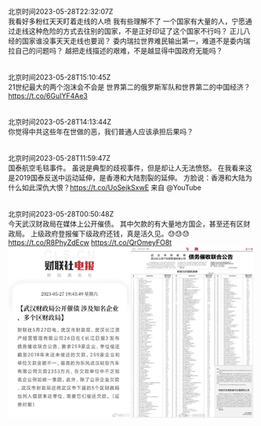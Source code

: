 北京时间2023-05-28T22:32:07Z<br>我看好多粉红天天盯着走线的人喷
我有些理解不了
一个国家有大量的人，宁愿通过走线这种危险的方式去往别的国家，不是正好印证了这个国家不行吗？
正儿八经的国家谁没事天天走线也要润？
委内瑞拉世界难民输出第一，难道不是委内瑞拉自己的问题吗？
越把走线描述的艰难，不是越显得中国政府无能吗？<br><br><br>北京时间2023-05-28T15:10:45Z<br>21世纪最大的两个泡沫会不会是
世界第二的俄罗斯军队和世界第二的中国经济？ https://t.co/6GuIYF4Ae3<br><br><br>北京时间2023-05-28T14:13:44Z<br>你觉得中共这些年在世做的恶，我们普通人应该承担后果吗？<br><br><br>北京时间2023-05-28T11:59:47Z<br>国泰航空毛毯事件。
虽说是典型的歧视事件，但是却让人无法愤怒。
在我看来这是2019国泰反送中运动延伸，是香港和大陆割裂的延伸。
方脸说：香港和大陆为什么如此深仇大恨？https://t.co/UoSejkSxwE 来自 @YouTube<br><br><br>北京时间2023-05-28T00:50:48Z<br>今天武汉财政局在媒体上公开催债。
其中欠款的有大量地方国企，甚至还有区财政局。
上级政府登报催下级政府还钱，真是活久见。😓😓😓 https://t.co/R8PhyZdEcw https://t.co/QrOmeyFO8t<br><img src='/temp/image/2023/u-Month-5/1662501618720587777_0.jpg' width='250' height='350'><img src='/temp/image/2023/u-Month-5/1662501618720587777_1.jpg' width='250' height='350'><br><br>